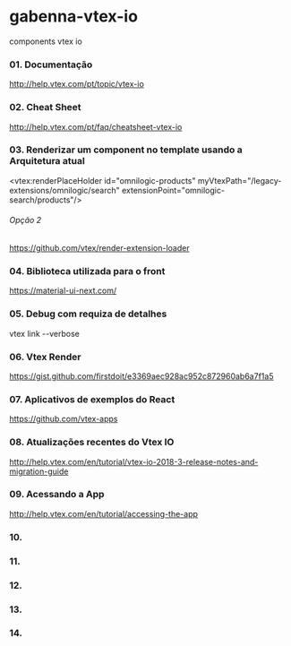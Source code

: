 # gabenna-vtex-io
components vtex io

### 01. Documentação
  http://help.vtex.com/pt/topic/vtex-io
  
### 02. Cheat Sheet
  http://help.vtex.com/pt/faq/cheatsheet-vtex-io
  
### 03. Renderizar um component no template usando a Arquitetura atual
  <!-- subtemplate header -->
  <vtex:renderPlaceHolder id="omnilogic-products" myVtexPath="/legacy-extensions/omnilogic/search" extensionPoint="omnilogic-search/products"/>
  
  ###### Opção 2
  https://github.com/vtex/render-extension-loader

### 04. Biblioteca utilizada para o front
  https://material-ui-next.com/
  
### 05. Debug com requiza de detalhes
  vtex link --verbose

### 06. Vtex Render
  https://gist.github.com/firstdoit/e3369aec928ac952c872960ab6a7f1a5
  
### 07. Aplicativos de exemplos do React
  https://github.com/vtex-apps
  
### 08. Atualizações recentes do Vtex IO
  http://help.vtex.com/en/tutorial/vtex-io-2018-3-release-notes-and-migration-guide
  
### 09. Acessando a App
  http://help.vtex.com/en/tutorial/accessing-the-app
  
### 10.
### 11.
### 12.
### 13.
### 14.
